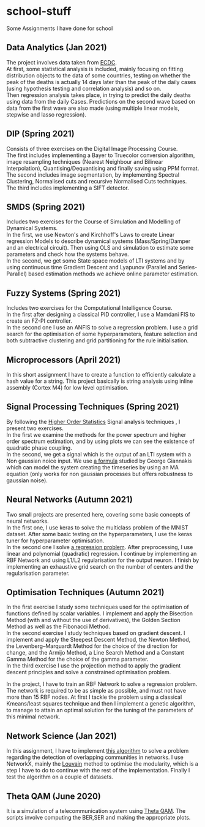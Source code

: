 # school-stuff
Some Assignments I have done for school  
## Data Analytics (Jan 2021)
The project involves data taken from [ECDC](https://www.ecdc.europa.eu/en/publications-data/download-todays-data-geographic-distribution-covid-19-cases-worldwide).  
At first, some statistical analysis is included, mainly focusing on fitting distribution objects to the data of some countries, testing on whether the peak of the deaths is actually 14 days later than the peak of the daily cases (using hypothesis testing and correlation analysis) and so on.  
Then regression analysis takes place, in trying to predict the daily deaths using data from the daily Cases. Predictions on the second wave based on data from the first wave are also made (using multiple linear models, stepwise and lasso regression).
## DIP (Spring 2021)
Consists of three exercises on the Digital Image Processing Course.   
The first includes implementing a Bayer to Truecolor conversion algorithm, image resampling techniques (Nearest Neighbour and Bilinear Interpolation), Quantising/Dequantising and finally saving using PPM format.  
The second includes image segmentation, by implementing Spectral Clustering, Normalised cuts and recursive Normalised Cuts techniques.  
The third includes implementing a SIFT detector.  
## SMDS (Spring 2021)
Includes two exercises for the Course of Simulation and Modelling of Dynamical Systems.  
In the first, we use Newton's and Kirchhoff's Laws to create Linear regression Models to describe dynamical systems (Mass/Spring/Damper and an electrical circuit). Then using OLS and simulation to estimate some parameters and check how the systems behave.  
In the second, we get some State space models of LTI systems and by using continuous time Gradient Descent and Lyapunov (Parallel and Series-Parallel) based estimation methods we achieve online parameter estimation.  
## Fuzzy Systems (Spring 2021)
Includes two exercises for the Computational Intelligence Course.  
In the first after designing a classical PID controller, I use a Mamdani FIS to create an FZ-PI controller.  
In the second one I use an ANFIS to solve a regression problem. I use a grid search for the optimisation of some hyperparameters, feature selection and both subtractive clustering and grid partitioning for the rule initialisation.  
## Microprocessors (April 2021)
In this short assignment I have to create a function to efficiently calculate a hash value for a string. This project basically is string analysis using inline assembly (Cortex M4) for low level optimisation.  
## Signal Processing Techniques (Spring 2021)  
By following the [Higher Order Statistics](https://labcit.ligo.caltech.edu/~rana/mat/HOSA/HOSA.PDF) Signal analysis techniques , I present two exercises.  
In the first we examine the methods for the power spectrum and higher order spectrum estimation, and by using plots we can see the existence of quadratic phase coupling.  
In the second, we get a signal which is the output of an LTI system with a Non gaussian noice input. We use [a formula](https://ieeexplore.ieee.org/document/1458151)  studied by George Giannakis which can model the system creating the timeseries by using an MA equation (only works for non gaussian processes but offers robustness to gaussian noise).  
## Neural Networks (Autumn 2021)
Two small projects are presented here, covering some basic concepts of neural networks.  
In the first one, I use keras to solve the multiclass problem of the MNIST dataset. After some basic testing on the hyperparameters, I use the keras tuner for hyperparameter optimisation.  
In the second one I solve [a regression problem](https://www.kaggle.com/rodolfomendes/abalone-dataset). After preprocessing, I use linear and polynomial (quadratic) regression. I continue by implementing an RBF Network and using L1/L2 regularisation for the output neuron. I finish by implementing an exhaustive grid search on the number of centers and the regularisation parameter.

## Optimisation Techniques (Autumn 2021)
In the first exercise I study some techniques used for the optimisation of functions defined by scalar variables. I implement and apply the Bisection Method (with and without the use of derivatives), the Golden Section Method as well as the Fibonacci Method.  
In the second exercise I study techniques based on gradient descent. I implement and apply the Steepest Descent Method, the Newton Method, the Levenberg–Marquardt Method for the choice of the direction for change, and the Armijo Method, a Line Search Method and a Constant Gamma Method for the choice of the 
gamma parameter.  
In the third exercise I use the projection method to apply the gradient descent principles and solve a constrained optimisation problem.  

In the project, I have to train an RBF Network to solve a regression problem. The network is required to be as simple as possible, and must not have more than 15 RBF nodes. At first I tackle the problem using a classical Kmeans/least squares technique and then I implement a genetic algorithm, to manage to attain an optimal solution for the tuning of the parameters of this minimal network. 

## Network Science (Jan 2021)
In this assignment, I have to implement [this algorithm](https://arxiv.org/abs/0903.2181) to solve a problem regarding the detection of overlapping communities in networks. I use NetworkX, mainly the [Louvain](https://networkx.org/documentation/latest/reference/algorithms/generated/networkx.algorithms.community.louvain.louvain_communities.html#networkx.algorithms.community.louvain.louvain_communities) method to optimise the modularity, which is a step I have to do to continue with the rest of the implementation. Finally I test the algorithm on a couple of datasets. 
## Theta QAM (June 2020)
It is a simulation of a telecommunication system using [Theta QAM](https://ieeexplore.ieee.org/document/5439302). The scripts involve computing the BER,SER and making the appropriate plots.

